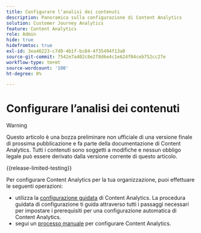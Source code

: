 ```yaml
---
title: Configurare l’analisi dei contenuti
description: Panoramica sulla configurazione di Content Analytics
solution: Customer Journey Analytics
feature: Content Analytics
role: Admin
hide: true
hidefromtoc: true
exl-id: 3ea46223-c7d0-4b1f-bc84-4f35494f13a0
source-git-commit: 7542e7a402c8e2f8d6e4c1e624f04ceb752cc27e
workflow-type: tm+mt
source-wordcount: '100'
ht-degree: 0%

---
```


# Configurare l’analisi dei contenuti

>[!WARNING]
>
>Questo articolo è una bozza preliminare non ufficiale di una versione finale di prossima pubblicazione e fa parte della documentazione di Content Analytics. Tutti i contenuti sono soggetti a modifiche e nessun obbligo legale può essere derivato dalla versione corrente di questo articolo.
>

{{release-limited-testing}}


Per configurare Content Analytics per la tua organizzazione, puoi effettuare le seguenti operazioni:

* utilizza la [configurazione guidata](guided.md) di Content Analytics. La procedura guidata di configurazione ti guida attraverso tutti i passaggi necessari per impostare i prerequisiti per una configurazione automatica di Content Analytics.
* segui un [processo manuale](manual.md) per configurare Content Analytics.
